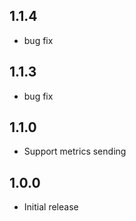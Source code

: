 ## 1.1.4
 - bug fix

## 1.1.3
 - bug fix

## 1.1.0
 - Support metrics sending

## 1.0.0
 - Initial release